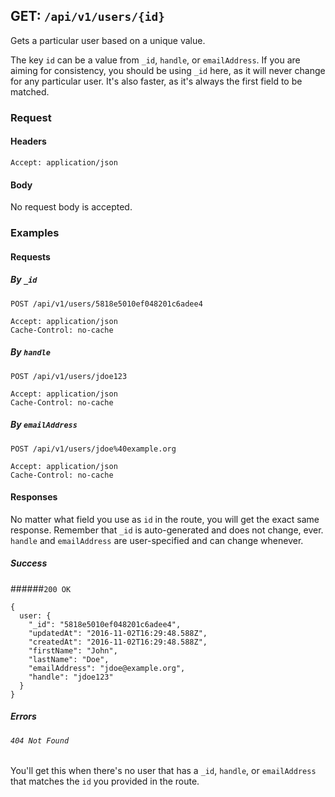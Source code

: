 ## GET: ```/api/v1/users/{id}```

Gets a particular user based on a unique value.

The key ```id``` can be a value from ```_id```, ```handle```, or
```emailAddress```. If you are aiming for consistency, you should
be using ```_id``` here, as it will never change for any particular
user. It's also faster, as it's always the first field to be matched.

### Request

#### Headers

```Accept: application/json```

#### Body

No request body is accepted.

### Examples

#### Requests

##### By ```_id```
```
POST /api/v1/users/5818e5010ef048201c6adee4

Accept: application/json
Cache-Control: no-cache
```

##### By ```handle```
```
POST /api/v1/users/jdoe123

Accept: application/json
Cache-Control: no-cache
```

##### By ```emailAddress```
```
POST /api/v1/users/jdoe%40example.org

Accept: application/json
Cache-Control: no-cache
```

#### Responses

No matter what field you use as ```id``` in the route, you will get
the exact same response. Remember that ```_id``` is auto-generated
and does not change, ever. ```handle``` and ```emailAddress```
are user-specified and can change whenever.  

##### Success

######```200 OK```
```
{
  user: {
    "_id": "5818e5010ef048201c6adee4",
    "updatedAt": "2016-11-02T16:29:48.588Z",
    "createdAt": "2016-11-02T16:29:48.588Z",
    "firstName": "John",
    "lastName": "Doe",
    "emailAddress": "jdoe@example.org",
    "handle": "jdoe123"
  }
}
```

##### Errors

###### ```404 Not Found```
You'll get this when there's no user that has a ```_id```, ```handle```,
or ```emailAddress``` that matches the ```id``` you provided in the
route.

